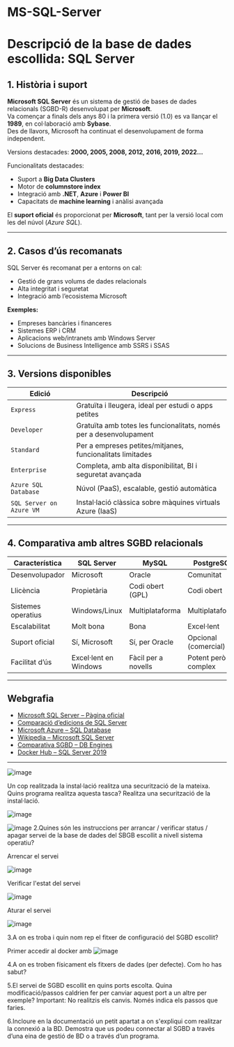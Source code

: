 # MS-SQL-Server

# Descripció de la base de dades escollida: **SQL Server**

## 1. Història i suport

**Microsoft SQL Server** és un sistema de gestió de bases de dades relacionals (SGBD-R) desenvolupat per **Microsoft**.\
Va començar a finals dels anys 80 i la primera versió (1.0) es va llançar el **1989**, en col·laboració amb **Sybase**.\
Des de llavors, Microsoft ha continuat el desenvolupament de forma independent.

Versions destacades: **2000, 2005, 2008, 2012, 2016, 2019, 2022...**

Funcionalitats destacades:

- Suport a **Big Data Clusters**
- Motor de **columnstore index**
- Integració amb **.NET**, **Azure** i **Power BI**
- Capacitats de **machine learning** i anàlisi avançada

El **suport oficial** és proporcionat per **Microsoft**, tant per la versió local com les del núvol (*Azure SQL*).

---

## 2. Casos d’ús recomanats

SQL Server és recomanat per a entorns on cal:

- Gestió de grans volums de dades relacionals
- Alta integritat i seguretat
- Integració amb l’ecosistema Microsoft

**Exemples:**

- Empreses bancàries i financeres
- Sistemes ERP i CRM
- Aplicacions web/intranets amb Windows Server
- Solucions de Business Intelligence amb SSRS i SSAS

---

## 3. Versions disponibles

| **Edició**               | **Descripció**                                                     |
| ------------------------ | ------------------------------------------------------------------ |
| `Express`                | Gratuïta i lleugera, ideal per estudi o apps petites               |
| `Developer`              | Gratuïta amb totes les funcionalitats, només per a desenvolupament |
| `Standard`               | Per a empreses petites/mitjanes, funcionalitats limitades          |
| `Enterprise`             | Completa, amb alta disponibilitat, BI i seguretat avançada         |
| `Azure SQL Database`     | Núvol (PaaS), escalable, gestió automàtica                         |
| `SQL Server on Azure VM` | Instal·lació clàssica sobre màquines virtuals Azure (IaaS)         |

---

## 4. Comparativa amb altres SGBD relacionals

| Característica     | SQL Server            | MySQL               | PostgreSQL           | Oracle DB          |
| ------------------ | --------------------- | ------------------- | -------------------- | ------------------ |
| Desenvolupador     | Microsoft             | Oracle              | Comunitat            | Oracle             |
| Llicència          | Propietària           | Codi obert (GPL)    | Codi obert           | Propietària        |
| Sistemes operatius | Windows/Linux         | Multiplataforma     | Multiplataforma      | Multiplataforma    |
| Escalabilitat      | Molt bona             | Bona                | Excel·lent           | Excel·lent         |
| Suport oficial     | Sí, Microsoft         | Sí, per Oracle      | Opcional (comercial) | Sí, Oracle         |
| Facilitat d’ús     | Excel·lent en Windows | Fàcil per a novells | Potent però complex  | Potent però costós |

---

## Webgrafia

- [Microsoft SQL Server – Pàgina oficial](https://learn.microsoft.com/sql/sql-server)
- [Comparació d’edicions de SQL Server](https://learn.microsoft.com/sql/sql-server/editions-and-components-of-sql-server)
- [Microsoft Azure – SQL Database](https://azure.microsoft.com/products/azure-sql/)
- [Wikipedia – Microsoft SQL Server](https://en.wikipedia.org/wiki/Microsoft_SQL_Server)
- [Comparativa SGBD – DB Engines](https://db-engines.com/en/system/Microsoft+SQL+Server%3BMySQL%3BOracle%3BPostgreSQL)
- [Docker Hub – SQL Server 2019](https://hub.docker.com/_/microsoft-mssql-server)

---

![image](https://github.com/user-attachments/assets/01541560-d411-48b5-905d-504ae6ea479f)

Un cop realitzada la instal·lació realitza una securització de la mateixa. Quins programa realitza aquesta tasca? Realitza una securització de la instal·lació.

![image](https://github.com/user-attachments/assets/fd0baa83-d768-4ebe-a4d6-5d0e83b2b306)

![image](https://github.com/user-attachments/assets/e23a7cc4-ad48-41bf-a462-b79ef782cd1f)
2.Quines són les instruccions per arrancar / verificar status / apagar servei de la base de dades del SBGB escollit a nivell sistema operatiu?
 
 Arrencar el servei
 
 ![image](https://github.com/user-attachments/assets/cba69150-b048-477c-919c-95dc94b6a32b)
 
 Verificar l'estat del servei
 
 ![image](https://github.com/user-attachments/assets/d5ed131a-e943-4aed-a374-56a81a46d635)
 
 Aturar el servei
 
 ![image](https://github.com/user-attachments/assets/f6537864-5f90-4e7e-ad82-41ab25efd548)

3.A on es troba i quin nom rep el fitxer de configuració del SGBD escollit?

 Primer accedir al docker amb
 ![image](https://github.com/user-attachments/assets/73351dc6-4c8c-43ef-b149-4923a89f6caf)



4.A on es troben físicament els fitxers de dades (per defecte). Com ho has sabut?

5.El servei de SGBD escollit en quins ports escolta. Quina modificació/passos caldrien fer per canviar aquest port a un altre per exemple? Important: No realitzis els canvis. Només indica els passos que faries.

6.Incloure en la documentació un petit apartat a on s'expliqui com realitzar la connexió a la BD. Demostra que us podeu connectar al SGBD a través d’una eina de gestió de BD o  a través d’un programa.

